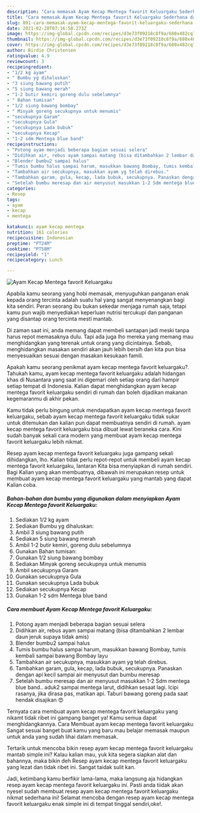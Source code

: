```yaml
---
description: "Cara memasak Ayam Kecap Mentega favorit Keluargaku Sederhana dan Mudah Dibuat"
title: "Cara memasak Ayam Kecap Mentega favorit Keluargaku Sederhana dan Mudah Dibuat"
slug: 891-cara-memasak-ayam-kecap-mentega-favorit-keluargaku-sederhana-dan-mudah-dibuat
date: 2021-02-28T07:16:58.273Z
image: https://img-global.cpcdn.com/recipes/d3e73f09218c8f9a/680x482cq70/ayam-kecap-mentega-favorit-keluargaku-foto-resep-utama.jpg
thumbnail: https://img-global.cpcdn.com/recipes/d3e73f09218c8f9a/680x482cq70/ayam-kecap-mentega-favorit-keluargaku-foto-resep-utama.jpg
cover: https://img-global.cpcdn.com/recipes/d3e73f09218c8f9a/680x482cq70/ayam-kecap-mentega-favorit-keluargaku-foto-resep-utama.jpg
author: Birdie Christensen
ratingvalue: 4.9
reviewcount: 3
recipeingredient:
- "1/2 kg ayam"
- " Bumbu yg dihaluskan"
- "3 siung bawang putih"
- "5 siung bawang merah"
- "1-2 butir kemiri goreng dulu sebelumnya"
- " Bahan tumisan"
- "1/2 siung bawang bombay"
- " Minyak goreng secukupnya untuk menumis"
- "secukupnya Garam"
- "secukupnya Gula"
- "secukupnya Lada bubuk"
- "secukupnya Kecap"
- "1-2 sdm Mentega blue band"
recipeinstructions:
- "Potong ayam menjadi beberapa bagian sesuai selera"
- "Didihkan air, rebus ayam sampai matang (bisa ditambahkan 2 lembar daun jeruk supaya tidak amis)"
- "Blender bumbu2 sampai halus"
- "Tumis bumbu halus sampai harum, masukkan bawang Bombay, tumis kembali sampai bawang Bombay layu"
- "Tambahkan air secukupnya, masukkan ayam yg telah direbus."
- "Tambahkan garam, gula, kecap, lada bubuk, secukupnya. Panaskan dengan api kecil sampai air menyusut dan bumbu meresap"
- "Setelah bumbu meresap dan air menyusut masukkan 1-2 Sdm mentega blue band.. aduk2 sampai mentega larut, didihkan sesaat lagi. Icipi rasanya, jika dirasa pas, matikan api. Taburi bawang goreng pada saat hendak disajikan 😍"
categories:
- Resep
tags:
- ayam
- kecap
- mentega

katakunci: ayam kecap mentega 
nutrition: 161 calories
recipecuisine: Indonesian
preptime: "PT24M"
cooktime: "PT58M"
recipeyield: "1"
recipecategory: Lunch

---
```



![Ayam Kecap Mentega favorit Keluargaku](https://img-global.cpcdn.com/recipes/d3e73f09218c8f9a/680x482cq70/ayam-kecap-mentega-favorit-keluargaku-foto-resep-utama.jpg)

Apabila kamu seorang yang hobi memasak, menyuguhkan panganan enak kepada orang tercinta adalah suatu hal yang sangat menyenangkan bagi kita sendiri. Peran seorang ibu bukan sekedar menjaga rumah saja, tetapi kamu pun wajib menyediakan keperluan nutrisi tercukupi dan panganan yang disantap orang tercinta mesti mantab.

Di zaman  saat ini, anda memang dapat membeli santapan jadi meski tanpa harus repot memasaknya dulu. Tapi ada juga lho mereka yang memang mau menghidangkan yang terenak untuk orang yang dicintainya. Sebab, menghidangkan masakan sendiri akan jauh lebih bersih dan kita pun bisa menyesuaikan sesuai dengan masakan kesukaan famili. 



Apakah kamu seorang penikmat ayam kecap mentega favorit keluargaku?. Tahukah kamu, ayam kecap mentega favorit keluargaku adalah hidangan khas di Nusantara yang saat ini digemari oleh setiap orang dari hampir setiap tempat di Indonesia. Kalian dapat menghidangkan ayam kecap mentega favorit keluargaku sendiri di rumah dan boleh dijadikan makanan kegemaranmu di akhir pekan.

Kamu tidak perlu bingung untuk mendapatkan ayam kecap mentega favorit keluargaku, sebab ayam kecap mentega favorit keluargaku tidak sukar untuk ditemukan dan kalian pun dapat membuatnya sendiri di rumah. ayam kecap mentega favorit keluargaku bisa dibuat lewat beraneka cara. Kini sudah banyak sekali cara modern yang membuat ayam kecap mentega favorit keluargaku lebih nikmat.

Resep ayam kecap mentega favorit keluargaku juga gampang sekali dihidangkan, lho. Kalian tidak perlu repot-repot untuk membeli ayam kecap mentega favorit keluargaku, lantaran Kita bisa menyiapkan di rumah sendiri. Bagi Kalian yang akan membuatnya, dibawah ini merupakan resep untuk membuat ayam kecap mentega favorit keluargaku yang mantab yang dapat Kalian coba.

<!--inarticleads1-->

##### Bahan-bahan dan bumbu yang digunakan dalam menyiapkan Ayam Kecap Mentega favorit Keluargaku:

1. Sediakan 1/2 kg ayam
1. Sediakan  Bumbu yg dihaluskan:
1. Ambil 3 siung bawang putih
1. Sediakan 5 siung bawang merah
1. Ambil 1-2 butir kemiri, goreng dulu sebelumnya
1. Gunakan  Bahan tumisan:
1. Gunakan 1/2 siung bawang bombay
1. Sediakan  Minyak goreng secukupnya untuk menumis
1. Ambil secukupnya Garam
1. Gunakan secukupnya Gula
1. Gunakan secukupnya Lada bubuk
1. Sediakan secukupnya Kecap
1. Gunakan 1-2 sdm Mentega blue band




<!--inarticleads2-->

##### Cara membuat Ayam Kecap Mentega favorit Keluargaku:

1. Potong ayam menjadi beberapa bagian sesuai selera
1. Didihkan air, rebus ayam sampai matang (bisa ditambahkan 2 lembar daun jeruk supaya tidak amis)
1. Blender bumbu2 sampai halus
1. Tumis bumbu halus sampai harum, masukkan bawang Bombay, tumis kembali sampai bawang Bombay layu
1. Tambahkan air secukupnya, masukkan ayam yg telah direbus.
1. Tambahkan garam, gula, kecap, lada bubuk, secukupnya. Panaskan dengan api kecil sampai air menyusut dan bumbu meresap
1. Setelah bumbu meresap dan air menyusut masukkan 1-2 Sdm mentega blue band.. aduk2 sampai mentega larut, didihkan sesaat lagi. Icipi rasanya, jika dirasa pas, matikan api. Taburi bawang goreng pada saat hendak disajikan 😍




Ternyata cara membuat ayam kecap mentega favorit keluargaku yang nikamt tidak ribet ini gampang banget ya! Kamu semua dapat menghidangkannya. Cara Membuat ayam kecap mentega favorit keluargaku Sangat sesuai banget buat kamu yang baru mau belajar memasak maupun untuk anda yang sudah lihai dalam memasak.

Tertarik untuk mencoba bikin resep ayam kecap mentega favorit keluargaku mantab simple ini? Kalau kalian mau, yuk kita segera siapkan alat dan bahannya, maka bikin deh Resep ayam kecap mentega favorit keluargaku yang lezat dan tidak ribet ini. Sangat taidak sulit kan. 

Jadi, ketimbang kamu berfikir lama-lama, maka langsung aja hidangkan resep ayam kecap mentega favorit keluargaku ini. Pasti anda tiidak akan nyesel sudah membuat resep ayam kecap mentega favorit keluargaku nikmat sederhana ini! Selamat mencoba dengan resep ayam kecap mentega favorit keluargaku enak simple ini di tempat tinggal sendiri,oke!.


